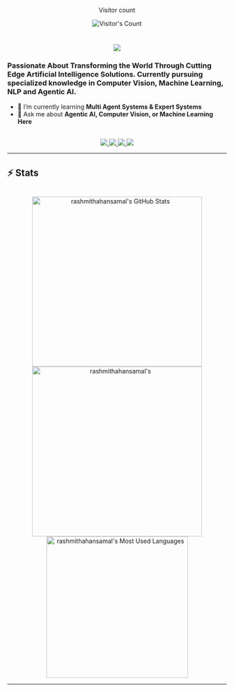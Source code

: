 <div align="center"> 
  <p>Visitor count</p>
  <img src="https://komarev.com/ghpvc/?username=rashmithahansamal" alt="Visitor's Count" />
</div>

<!-- <img src="https://github.com/rashmithahansamal/rashmithahansamal/blob/main/git.png" alt="Banner of a developer setup"> -->

<h1 align="center">
    <img src="https://readme-typing-svg.herokuapp.com/?font=Inter&size=36&center=true&vCenter=true&width=500&height=70&color=4493F8&duration=4000&lines=Hi+There!+👋;+I'm+Hansamal!;" />
</h1>


### Passionate About Transforming the World Through Cutting Edge Artificial Intelligence Solutions. Currently pursuing specialized knowledge in Computer Vision, Machine Learning, NLP and Agentic AI.

- 🌱 I’m currently learning **Multi Agent Systems & Expert Systems**
- 💬 Ask me about **Agentic AI, Computer Vision, or Machine Learning Here**

<br>

<div align="center">
  <a href="mailto:hansamalkodithuwakku@gmail.com">
    <img src="https://img.shields.io/badge/Gmail-333333?style=for-the-badge&logo=gmail&logoColor=red" />
  </a>
  <a href="https://www.linkedin.com/in/rashmitha-hansamal-610452271" target="_blank">
    <img src="https://img.shields.io/badge/LinkedIn-0077B5?style=for-the-badge&logo=linkedin&logoColor=white" target="_blank" />
  </a>
  <a href="https://www.facebook.com/rashmitha.hansamal.58" target="_blank">
    <img src="https://img.shields.io/badge/Facebook-1877F2?style=for-the-badge&logo=facebook&logoColor=white" target="_blank" />
  </a>
  <a href="https://www.instagram.com/hansaa_xlord?igsh=YTNkcGptajhvcGg2&utm_source=qr" target="_blank">
    <img src="https://img.shields.io/badge/Instagram-E4405F?style=for-the-badge&logo=instagram&logoColor=white" target="_blank" />
  </a>
</div>

<hr>

## ⚡️ Stats

<br>

<div align=center>
  <img width=390 src="https://github-readme-stats.vercel.app/api?username=rashmithahansamal&theme=transparent&count_private=true&show_icons=true&rank_icon=github&locale=en" alt="rashmithahansamal's GitHub Stats" />
  <img width=390 src="https://github-readme-streak-stats.herokuapp.com/?user=rashmithahansamal&theme=transparent&count_private=true&border_radius=10&locale=en" alt="rashmithahansamal's" />
  <img width=325 src="https://github-readme-stats.vercel.app/api/top-langs?username=rashmithahansamal&theme=transparent&layout=donut&hide=css&langs_count=8&border_radius=10&show_icons=true&locale=en" alt="rashmithahansamal's Most Used Languages" />
</div>

<hr>

